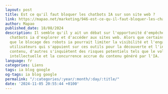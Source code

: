 ```yaml
---
layout: post
title: Est ce qu'il faut bloquer les chatbots IA sur son site web ?
link: https://mapao.net/marketing/946-est-ce-qu-il-faut-bloquer-les-chatbots-ia-sur-son-site-web.html
author: Mapao
published_date: 18/08/2024
description: Il semble qu'il y ait un débat sur l'opportunité d'empêcher ou non les
  chatbots ia d'explorer et d'accéder aux sites web. Alors que certains soutiennent
  que le blocage des robots ia pourrait limiter la visibilité et l'engagement des
  utilisateurs qui s'appuient sur ces outils pour la découverte et l'interaction de
  contenu, d'autres s'inquiètent des risques potentiels tels que le vol de propriété
  intellectuelle et la concurrence accrue du contenu généré par l'IA.
language: fr
categories: Liens
tags: ia blog google
og-tags: ia blog google
permalink: "/:categories/:year/:month/:day/:title/"
date: '2024-11-05 20:55:44 +0100'
---
```

